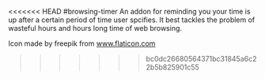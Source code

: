 <<<<<<< HEAD
#browsing-timer
An addon for reminding you your time is up after a certain period of time user spcifies. It best tackles the problem of wasteful hours and hours long time of web browsing.

Icon made by freepik from www.flaticon.com
>>>>>>> bc0dc26680564371bc31845a6c22b5b825901c55

